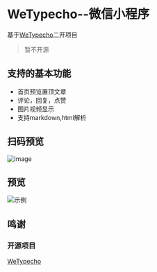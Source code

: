 # WeTypecho--微信小程序
基于[WeTypecho](https://github.com/MingliangLu/WeTypecho)二开项目
> 暂不开源
## 支持的基本功能
- 首页预览置顶文章
- 评论，回复，点赞
- 图片视频显示
- 支持markdown,html解析

## 扫码预览
![image](https://user-images.githubusercontent.com/85676244/144202982-d92bd538-7a70-4eb3-a4ae-fa3e48d88637.png)

## 预览
![示例](https://user-images.githubusercontent.com/85676244/144202312-1f5c1740-df6d-4949-93bd-c6a735492264.png)


## 鸣谢
### 开源项目
[WeTypecho](https://github.com/MingliangLu/WeTypecho)
